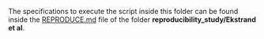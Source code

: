 The specifications to execute the script inside this folder can be found inside the
[REPRODUCE.md](../Ekstrand%20et%20al/REPRODUCE.md) file of the folder **reproducibility_study/Ekstrand et al**.
